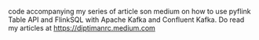 code accompanying my series of article son medium on how to use pyflink Table API and FlinkSQL with Apache Kafka and Confluent Kafka. 
Do read my articles at https://diptimanrc.medium.com
